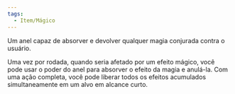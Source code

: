 ```yaml
---
tags:
  - Item/Mágico
---
```

Um anel capaz de absorver e devolver qualquer magia conjurada contra o usuário.

Uma vez por rodada, quando seria afetado por um efeito mágico, você pode usar o poder do anel para absorver o efeito da magia e anulá-la. Com uma ação completa, você pode liberar todos os efeitos acumulados simultaneamente em um alvo em alcance curto.
